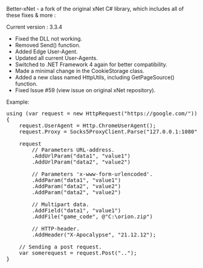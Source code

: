 Better-xNet - a fork of the original xNet C# library, which includes all of these fixes & more :

Current version : 3.3.4
- Fixed the DLL not working.
- Removed Send() function.
- Added Edge User-Agent.
- Updated all current User-Agents.
- Switched to .NET Framework 4 again for better compatibility.
- Made a minimal change in the CookieStorage class.
- Added a new class named HttpUtils, including GetPageSource() function.
- Fixed Issue #59 (view issue on original xNet repository).

Example:
<pre>
using (var request = new HttpRequest("https://google.com/"))
{
    request.UserAgent = Http.ChromeUserAgent();
	request.Proxy = Socks5ProxyClient.Parse("127.0.0.1:1080");

    request
        // Parameters URL-address.
        .AddUrlParam("data1", "value1")
        .AddUrlParam("data2", "value2")

        // Parameters 'x-www-form-urlencoded'.
        .AddParam("data1", "value1")
        .AddParam("data2", "value2")
        .AddParam("data2", "value2")

        // Multipart data.
        .AddField("data1", "value1")
        .AddFile("game_code", @"C:\orion.zip")

        // HTTP-header.
        .AddHeader("X-Apocalypse", "21.12.12");
		
    // Sending a post request.
    var somerequest = request.Post("..");
}
</pre>
